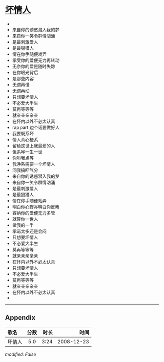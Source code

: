 # [坏情人](https://music.163.com/song?id=30569086)

* 
* 来自你的诱惑潜入我的梦
* 来自你一笑令群情汹涌
* 是最刺激爱人
* 是最狠猎人
* 情在你手随便戏弄
* 承受你的爱便无力再转动
* 无奈你的爱是随时失踪
* 在你眼光背后
* 是那些内容
* 无谓再懂
* 无谓再动
* 只想要坏情人
* 不必爱大半生
* 莫再等等等
* 就亲亲亲亲亲
* 在怀内以外不必太认真
* rap part 边个话要做好人
* 我要既系坏
* 情人真心梗系
* 留给这世上我最爱的人
* 但系哗一生一世
* 你叫我点等
* 我净系需要一个坏情人
* 同我搞吓气分
* 来自你的诱惑潜入我的梦
* 来自你一笑令群情汹涌
* 是最刺激爱人
* 是最狠猎人
* 情在你手随便戏弄
* 明白你心野亦明白你反叛
* 容纳你的爱便无力多管
* 就算你一世人
* 做我的一半
* 承诺太多还是会闷
* 只想要坏情人
* 不必爱大半生
* 莫再等等等
* 就亲亲亲亲亲
* 在怀内以外不必太认真
* 只想要坏情人
* 不必爱大半生
* 莫再等等等
* 就亲亲亲亲亲
* 在怀内以外不必太认真
* 


---

## Appendix

|歌名|分数|时长|时间|
|:---|:---:|---:|---:|
|坏情人|5.0|3:24|2008-12-23

*modified: False*
